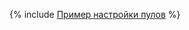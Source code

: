 {% include [Пример настройки пулов](../../../_includes/user-guide/data-processing/scheduler/pool-examples.md) %}